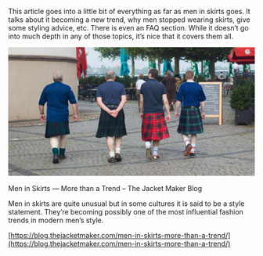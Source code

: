 This article goes into a little bit of everything as far as men in skirts goes. It talks about it becoming a new trend, why men stopped wearing skirts, give some styling advice, etc. There is even an FAQ section. While it doesn’t go into much depth in any of those topics, it’s nice that it covers them all.

[](https://blog.thejacketmaker.com/men-in-skirts-more-than-a-trend/ "Men in Skirts — More than a Trend - The Jacket Maker Blog")

![](men-in-skirt-feature.jpg)

Men in Skirts — More than a Trend – The Jacket Maker Blog

Men in skirts are quite unusual but in some cultures it is said to be a style statement. They’re becoming possibly one of the most influential fashion trends in modern men’s style.

[https://blog.thejacketmaker.com/men-in-skirts-more-than-a-trend/](https://blog.thejacketmaker.com/men-in-skirts-more-than-a-trend/)